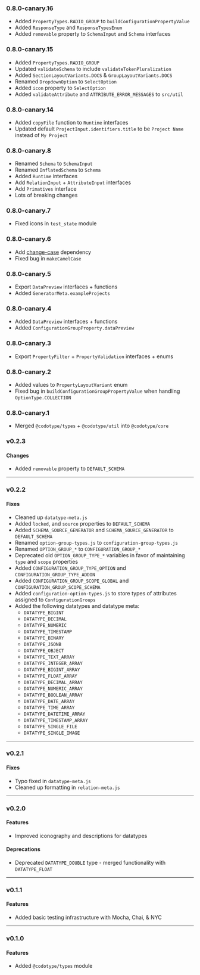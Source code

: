 ### 0.8.0-canary.16

-   Added `PropertyTypes.RADIO_GROUP` to `buildConfigurationPropertyValue`
-   Added `ResponseType` and `ResponseTypesEnum`
-   Added `removable` property to `SchemaInput` and `Schema` interfaces

### 0.8.0-canary.15

-   Added `PropertyTypes.RADIO_GROUP`
-   Updated `validateSchema` to include `validateTokenPluralization`
-   Added `SectionLayoutVariants.DOCS` & `GroupLayoutVariants.DOCS`
-   Renamed `DropdownOption` to `SelectOption`
-   Added `icon` property to `SelectOption`
-   Added `validateAttribute` and `ATTRIBUTE_ERROR_MESSAGES` to `src/util`

### 0.8.0-canary.14

-   Added `copyFile` function to `Runtime` interfaces
-   Updated default `ProjectInput.identifiers.title` to be `Project Name` instead of `My Project`

### 0.8.0-canary.8

-   Renamed `Schema` to `SchemaInput`
-   Renamed `InflatedSchema` to `Schema`
-   Added `Runtime` interfaces
-   Add `RelationInput` + `AttributeInput` interfaces
-   Add `Primatives` interface
-   Lots of breaking changes

### 0.8.0-canary.7

-   Fixed icons in `test_state` module

### 0.8.0-canary.6

-   Add [change-case](https://www.npmjs.com/package/change-case) dependency
-   Fixed bug in `makeCamelCase`

### 0.8.0-canary.5

-   Export `DataPreview` interfaces + functions
-   Added `GeneratorMeta.exampleProjects`

### 0.8.0-canary.4

-   Added `DataPreview` interfaces + functions
-   Added `ConfigurationGroupProperty.dataPreview`

### 0.8.0-canary.3

-   Export `PropertyFilter` + `PropertyValidation` interfaces + enums

### 0.8.0-canary.2

-   Added values to `PropertyLayoutVariant` enum
-   Fixed bug in `buildConfigurationGroupPropertyValue` when handling `OptionType.COLLECTION`

### 0.8.0-canary.1

-   Merged `@codotype/types` + `@codotype/util` into `@codotype/core`

### v0.2.3

#### Changes

-   Added `removable` property to `DEFAULT_SCHEMA`

---

### v0.2.2

#### Fixes

-   Cleaned up `datatype-meta.js`
-   Added `locked`, and `source` properties to `DEFAULT_SCHEMA`
-   Added `SCHEMA_SOURCE_GENERATOR` and `SCHEMA_SOURCE_GENERATOR` to `DEFAULT_SCHEMA`
-   Renamed `option-group-types.js` to `configuration-group-types.js`
-   Renamed `OPTION_GROUP_*` to `CONFIGURATION_GROUP_*`
-   Deprecated old `OPTION_GROUP_TYPE_*` variables in favor of maintaining `type` and `scope` properties
-   Added `CONFIGURATION_GROUP_TYPE_OPTION` and `CONFIGURATION_GROUP_TYPE_ADDON`
-   Added `CONFIGURATION_GROUP_SCOPE_GLOBAL` and `CONFIGURATION_GROUP_SCOPE_SCHEMA`
-   Added `configuration-option-types.js` to store types of attributes assigned to `ConfigurationGroups`
-   Added the following datatypes and datatype meta:
    -   `DATATYPE_BIGINT`
    -   `DATATYPE_DECIMAL`
    -   `DATATYPE_NUMERIC`
    -   `DATATYPE_TIMESTAMP`
    -   `DATATYPE_BINARY`
    -   `DATATYPE_JSONB`
    -   `DATATYPE_OBJECT`
    -   `DATATYPE_TEXT_ARRAY`
    -   `DATATYPE_INTEGER_ARRAY`
    -   `DATATYPE_BIGINT_ARRAY`
    -   `DATATYPE_FLOAT_ARRAY`
    -   `DATATYPE_DECIMAL_ARRAY`
    -   `DATATYPE_NUMERIC_ARRAY`
    -   `DATATYPE_BOOLEAN_ARRAY`
    -   `DATATYPE_DATE_ARRAY`
    -   `DATATYPE_TIME_ARRAY`
    -   `DATATYPE_DATETIME_ARRAY`
    -   `DATATYPE_TIMESTAMP_ARRAY`
    -   `DATATYPE_SINGLE_FILE`
    -   `DATATYPE_SINGLE_IMAGE`

---

### v0.2.1

#### Fixes

-   Typo fixed in `datatype-meta.js`
-   Cleaned up formatting in `relation-meta.js`

---

### v0.2.0

#### Features

-   Improved iconography and descriptions for datatypes

#### Deprecations

-   Deprecated `DATATYPE_DOUBLE` type - merged functionality with `DATATYPE_FLOAT`

---

### v0.1.1

#### Features

-   Added basic testing infrastructure with Mocha, Chai, & NYC

---

### v0.1.0

#### Features

-   Added `@codotype/types` module
